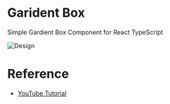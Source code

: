 # Garident Box
Simple Gardient Box Component for React TypeScript

![Design](https://github.com/ericspiPb/gardient-box-react/tree/main/images/design.jpg)

# Reference
* [YouTube Tutorial](https://www.youtube.com/watch?v=1zFlSLD01Uw)
